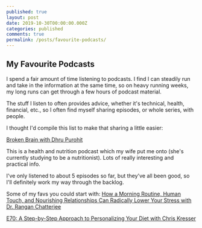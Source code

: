 ```yaml
---
published: true
layout: post
date: 2019-10-30T00:00:00.000Z
categories: published
comments: true
permalink: /posts/favourite-podcasts/
---
```

## My Favourite Podcasts

I spend a fair amount of time listening to podcasts. I find I can steadily run and take in the information at the same time, so on heavy running weeks, my long runs can get through a few hours of podcast material.

The stuff I listen to often provides advice, whether it's technical, health, financial, etc., so I often find myself sharing episodes, or whole series, with people.

I thought I'd compile this list to make that sharing a little easier:

[Broken Brain with Dhru Purohit](https://drhyman.com/broken-brain-podcasts/)

This is a health and nutrition podcast which my wife put me onto (she's currently studying to be a nutritionist). Lots of really interesting and practical info.

I've only listened to about 5 episodes so far, but they've all been good, so I'll definitely work my way through the backlog.

Some of my favs you could start with:
[How a Morning Routine, Human Touch, and Nourishing Relationships Can Radically Lower Your Stress with Dr. Rangan Chatterjee](https://drhyman.com/blog/2019/10/10/bb-ep75/)

[E70: A Step-by-Step Approach to Personalizing Your Diet with Chris Kresser](https://drhyman.com/blog/2019/09/05/bb-ep70/)
